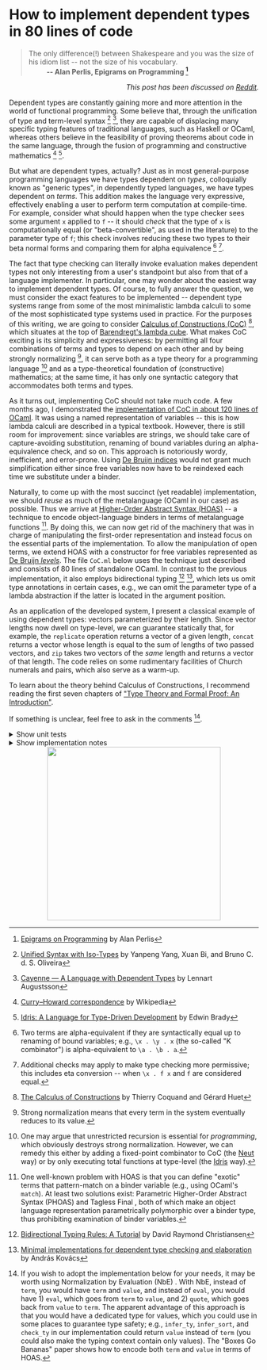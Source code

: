 # How to implement dependent types in 80 lines of code

> The only difference(!) between Shakespeare and you was the size of his idiom list -- not the size of his vocabulary.<br>&emsp; &emsp; <b>-- Alan Perlis, Epigrams on Programming [^epigrams]</b>

<div align="right">

  _This post has been discussed on [Reddit](https://www.reddit.com/r/ProgrammingLanguages/comments/11bo39o/how_to_implement_dependent_types_in_80_lines_of/)._
</div>

Dependent types are constantly gaining more and more attention in the world of functional programming. Some believe that, through the unification of type and term-level syntax [^unified-syntax] [^cayenne], they are capable of displacing many specific typing features of traditional languages, such as Haskell or OCaml, whereas others believe in the feasibility of proving theorems about code in the same language, through the fusion of programming and constructive mathematics [^curry-howard] [^idris-lang].

But what are dependent types, actually? Just as in most general-purpose programming languages we have types dependent on _types_, colloquially known as "generic types", in dependently typed languages, we have types dependent on _terms_. This addition makes the language very expressive, effectively enabling a user to perform term computation at compile-time. For example, consider what should happen when the type checker sees some argument `x` applied to `f` -- it should _check_ that the type of `x` is computationally equal (or "beta-convertible", as used in the literature) to the parameter type of `f`; this check involves reducing these two types to their beta normal forms and comparing them for alpha equivalence [^alpha-eq] [^eta-conv].

The fact that type checking can literally invoke evaluation makes dependent types not only interesting from a user's standpoint but also from that of a language implementer. In particular, one may wonder about the easiest way to implement dependent types. Of course, to fully answer the question, we must consider the exact features to be implemented -- dependent type systems range from some of the most minimalistic lambda calculi to some of the most sophisticated type systems used in practice. For the purposes of this writing, we are going to consider [Calculus of Constructions (CoC)] [^coc], which situates at the top of [Barendregt's lambda cube]. What makes CoC exciting is its simplicity and expressiveness: by permitting all four combinations of terms and types to depend on each other and by being strongly normalizing [^strong-norm], it can serve both as a type theory for a programming language [^CoC-pl] and as a type-theoretical foundation of (constructive) mathematics; at the same time, it has only one syntactic category that accommodates both terms and types.

[Calculus of Constructions (CoC)]: https://en.wikipedia.org/wiki/Calculus_of_constructions
[Barendregt's lambda cube]: https://en.wikipedia.org/wiki/Lambda_cube

As it turns out, implementing CoC should not take much code. A few months ago, I demonstrated the [implementation of CoC in about 120 lines of OCaml]. It was using a named representation of variables -- this is how lambda calculi are described in a typical textbook. However, there is still room for improvement: since variables are strings, we should take care of capture-avoiding substitution, renaming of bound variables during an alpha-equivalence check, and so on. This approach is notoriously wordy, inefficient, and error-prone. Using [De Bruijn indices] would not grant much simplification either since free variables now have to be reindexed each time we substitute under a binder.

[implementation of CoC in about 120 lines of OCaml]: https://gist.github.com/Hirrolot/89c60f821270059a09c14b940b454fd6
[De Bruijn indices]: https://en.wikipedia.org/wiki/De_Bruijn_index

Naturally, to come up with the most succinct (yet readable) implementation, we should _reuse_ as much of the metalanguage (OCaml in our case) as possible. Thus we arrive at [Higher-Order Abstract Syntax (HOAS)] -- a technique to encode object-language binders in terms of metalanguage functions [^hoas]. By doing this, we can now get rid of the machinery that was in charge of manipulating the first-order representation and instead focus on the essential parts of the implementation. To allow the manipulation of open terms, we extend HOAS with a constructor for free variables represented as [De Bruijn _levels_]. The file `CoC.ml` below uses the technique just described and consists of 80 lines of standalone OCaml. In contrast to the previous implementation, it also employs bidirectional typing [^bidirectional-typing] [^elab-zoo], which lets us omit type annotations in certain cases, e.g., we can omit the parameter type of a lambda abstraction if the latter is located in the argument position.

[Higher-Order Abstract Syntax (HOAS)]: https://cstheory.stackexchange.com/questions/20071/what-is-higher-order-in-higher-order-abstract-syntax
[De Bruijn _levels_]: https://proofassistants.stackexchange.com/questions/900/when-should-i-use-de-bruijn-levels-instead-of-indices

As an application of the developed system, I present a classical example of using dependent types: vectors parameterized by their length. Since vector lengths now dwell on type-level, we can guarantee statically that, for example, the `replicate` operation returns a vector of a given length, `concat` returns a vector whose length is equal to the sum of lengths of two passed vectors, and `zip` takes two vectors of the _same_ length and returns a vector of that length. The code relies on some rudimentary facilities of Church numerals and pairs, which also serve as a warm-up.

To learn about the theory behind Calculus of Constructions, I recommend reading the first seven chapters of ["Type Theory and Formal Proof: An Introduction"].

["Type Theory and Formal Proof: An Introduction"]: https://www.amazon.com/Type-Theory-Formal-Proof-Introduction/dp/110703650X

If something is unclear, feel free to ask in the comments [^future-directions].

[^epigrams]: [Epigrams on Programming](https://web.archive.org/web/19990117034445/http://www-pu.informatik.uni-tuebingen.de/users/klaeren/epigrams.html) by Alan Perlis
[^unified-syntax]: [Unified Syntax with Iso-Types](https://i.cs.hku.hk/~bruno/papers/aplas2016.pdf) by Yanpeng Yang, Xuan Bi, and Bruno C. d. S. Oliveira
[^cayenne]: [Cayenne — A Language with Dependent Types](https://link.springer.com/chapter/10.1007/10704973_6) by Lennart Augustsson
[^curry-howard]: [Curry–Howard correspondence](https://en.wikipedia.org/wiki/Curry%E2%80%93Howard_correspondence) by Wikipedia
[^idris-lang]: [Idris: A Language for Type-Driven Development](https://www.idris-lang.org/) by Edwin Brady
[^alpha-eq]: Two terms are alpha-equivalent if they are syntactically equal up to renaming of bound variables; e.g., `\x . \y . x` (the so-called "K combinator") is alpha-equivalent to `\a . \b . a`.
[^eta-conv]: Additional checks may apply to make type checking more permissive; this includes eta conversion -- when `\x . f x` and `f` are considered equal.
[^coc]: [The Calculus of Constructions](https://hal.inria.fr/file/index/docid/76024/filename/RR-0530.pdf) by Thierry Coquand and Gérard Huet
[^strong-norm]: Strong normalization means that every term in the system eventually reduces to its value.
[^CoC-pl]: One may argue that unrestricted recursion is essential for _programming_, which obviously destroys strong normalization. However, we can remedy this either by adding a fixed-point combinator to CoC (the [Neut] way) or by only executing total functions at type-level (the [Idris] way).
[^hoas]: One well-known problem with HOAS is that you can define "exotic" terms that pattern-match on a binder variable (e.g., using OCaml's `match`). At least two solutions exist: Parametric Higher-Order Abstract Syntax (PHOAS) [^phoas-1] [^phoas-2] [^phoas-3] and Tagless Final [^tf-1] [^tf-2] [^tf-3], both of which make an object language representation parametrically polymorphic over a binder type, thus prohibiting examination of binder variables.
[^phoas-1]: [Parametric Higher-Order Abstract Syntax for Mechanized Semantics](http://adam.chlipala.net/papers/PhoasICFP08/PhoasICFP08.pdf) by Adam Chlipala
[^phoas-2]: [Parametric HOAS with first-class modules](https://web.archive.org/web/20230224205154/https://syntaxexclamation.wordpress.com/2014/06/27/parametric-hoas-with-first-class-modules/) by Matthias Puech
[^phoas-3]: [Boxes Go Bananas: Encoding Higher-Order Abstract Syntax with Parametric Polymorphism](https://www.seas.upenn.edu/~sweirich/papers/itabox/icfp-published-version.pdf) by Geoffrey Washburn and Stephanie Weirich
[^tf-1]: [Finally Tagless, Partially Evaluated](https://okmij.org/ftp/tagless-final/JFP.pdf) by Jacques Carette, Oleg Kiselyov and Chung-chieh Shan
[^tf-2]: [Typed Tagless Final Interpreters](https://okmij.org/ftp/tagless-final/course/lecture.pdf) by Oleg Kiselyov
[^tf-3]: [Tagless-Final Style: Applications and Examples](https://okmij.org/ftp/tagless-final/cookbook.html) by Oleg Kiselyov
[^bidirectional-typing]: [Bidirectional Typing Rules: A Tutorial](https://davidchristiansen.dk/tutorials/bidirectional.pdf) by David Raymond Christiansen
[^elab-zoo]: [Minimal implementations for dependent type checking and elaboration](https://github.com/AndrasKovacs/elaboration-zoo) by András Kovács
[^future-directions]: If you wish to adopt the implementation below for your needs, it may be worth using Normalization by Evaluation (NbE) [^elab-zoo] [^NbE]. With NbE, instead of `term`, you would have `term` and `value`, and instead of `eval`, you would have 1) `eval`, which goes from `term` to `value`, and 2) `quote`, which goes back from `value` to `term`. The apparent advantage of this approach is that you would have a dedicated type for values, which you could use in some places to guarantee type safety; e.g., `infer_ty`, `infer_sort`, and `check_ty` in our implementation could return `value` instead of `term` (you could also make the typing context contain only values). The "Boxes Go Bananas" [^phoas-3] paper shows how to encode both `term` and `value` in terms of HOAS.
[^NbE]: [Checking Dependent Types with Normalization by Evaluation: A Tutorial](https://davidchristiansen.dk/tutorials/nbe/) ([Haskell version](https://davidchristiansen.dk/tutorials/implementing-types-hs.pdf)) by David Thrane Christiansen

[Neut]: https://github.com/vekatze/neut
[idris]: https://www.idris-lang.org/

<details>
  <summary>Show unit tests</summary>

```ml
let test_print () =
  assert (print 123 @@ FreeVar 42 = "42");
  assert (print 42 Star = "*");
  assert (print 42 Box = "☐");
  (* Lambdas. *)
  assert (print 3 @@ Lam (fun x -> x) = "(λ3)");
  assert (print 3 @@ Lam (fun x -> Appl (x, FreeVar 42)) = "(λ(3 42))");
  (* Pi types. *)
  assert (print 3 @@ Pi (FreeVar 0, fun x -> x) = "(Π0.3)");
  assert (
    print 3 @@ Pi (FreeVar 0, fun x -> Appl (x, FreeVar 42)) = "(Π0.(3 42))");
  (* Applications. *)
  assert (print 42 @@ Appl (FreeVar 1, FreeVar 2) = "(1 2)");
  (* Annotations. *)
  assert (print 42 @@ Ann (FreeVar 1, FreeVar 2) = "(1 : 2)")

let test_equate () =
  let assert_eq t = assert (equate 42 (t, t)) in
  let assert_neq m n =
    assert (not @@ equate 42 (m, n));
    assert (not @@ equate 42 (n, m))
  in
  (* Free variables. *)
  assert_eq (FreeVar 0);
  assert_neq (FreeVar 0) (FreeVar 123);
  assert_neq (FreeVar 0) Star;
  (* Star and box. *)
  assert_eq Star;
  assert_neq Star (FreeVar 0);
  assert_eq Box;
  assert_neq Box (FreeVar 0);
  (* Lambdas. *)
  assert_eq (Lam (fun x -> x));
  assert_neq (Lam (fun x -> x)) (Lam (fun _ -> Star));
  assert_neq (Lam (fun x -> x)) Star;
  (* Pi types. *)
  assert_eq (Pi (FreeVar 0, fun x -> x));
  assert_neq (Pi (FreeVar 0, fun x -> x)) (Pi (FreeVar 123, fun x -> x));
  assert_neq (Pi (FreeVar 0, fun x -> x)) (Pi (FreeVar 0, fun _ -> Star));
  assert_neq (Pi (FreeVar 0, fun x -> x)) Star;
  (* Do not evaluate under a binder automatically. *)
  assert_neq (Lam (fun x -> x)) (Lam (fun x -> Appl (Lam (fun x -> x), x)));
  assert_neq
    (Pi (FreeVar 0, fun x -> x))
    (Pi (FreeVar 0, fun x -> Appl (Lam (fun x -> x), x)));
  (* Applications. *)
  assert_eq (Appl (FreeVar 0, FreeVar 1));
  assert_neq (Appl (FreeVar 0, FreeVar 1)) (Appl (FreeVar 123, FreeVar 1));
  assert_neq (Appl (FreeVar 0, FreeVar 1)) (Appl (FreeVar 0, FreeVar 123));
  assert_neq (Appl (FreeVar 0, FreeVar 1)) Star;
  (* Annotations. *)
  assert_eq (Ann (FreeVar 0, FreeVar 1));
  assert_neq (Ann (FreeVar 0, FreeVar 1)) (Ann (FreeVar 123, FreeVar 1));
  assert_neq (Ann (FreeVar 0, FreeVar 1)) (Ann (FreeVar 0, FreeVar 123));
  assert_neq (Ann (FreeVar 0, FreeVar 1)) Star

let test_eval () =
  let assert_eval t expected = assert (equate 0 (eval t, expected)) in
  assert_eval (FreeVar 42) (FreeVar 42);
  assert_eval Star Star;
  assert_eval Box Box;
  (* Lambdas. *)
  assert_eval (Lam (fun x -> x)) (Lam (fun x -> x));
  assert_eval (Lam (fun x -> Appl (Lam (fun x -> x), x))) (Lam (fun x -> x));
  (* Pi types. *)
  assert_eval (Pi (FreeVar 42, fun x -> x)) (Pi (FreeVar 42, fun x -> x));
  assert_eval
    (Pi (FreeVar 42, fun x -> Appl (Lam (fun x -> x), x)))
    (Pi (FreeVar 42, fun x -> x));
  (* Applications. *)
  assert_eval (Appl (Lam (fun x -> x), FreeVar 42)) (FreeVar 42);
  assert_eval (Appl (FreeVar 0, FreeVar 42)) (Appl (FreeVar 0, FreeVar 42));
  assert_eval
    (Appl (Appl (Lam (fun x -> x), FreeVar 0), FreeVar 42))
    (Appl (FreeVar 0, FreeVar 42));
  (* Annotations. *)
  assert_eval (Ann (FreeVar 42, FreeVar 0)) (FreeVar 42)

let assert_infer_sort ctx t expected_ty =
  let lvl = List.length ctx in
  assert (equate lvl (infer_sort lvl ctx t, expected_ty))

let test_infer_sort () =
  assert_infer_sort [] Star Box;
  assert_infer_sort [ Star ] (FreeVar 0) Star;
  assert_infer_sort [ Box ] (FreeVar 0) Box;
  try
    assert_infer_sort [ FreeVar 0; Star ] (FreeVar 1) Box;
    assert false
  with Failure msg -> assert (msg = "Want a sort, got 0: 1")

let assert_infer ctx t expected_ty =
  let lvl = List.length ctx in
  assert (equate lvl (infer_ty lvl ctx t, expected_ty))

let test_infer_var () =
  assert_infer [ Star ] (FreeVar 0) Star;
  assert_infer [ Box; Star ] (FreeVar 0) Star;
  assert_infer [ Box; Box; Star ] (FreeVar 0) Star;
  assert_infer [ Star; Box ] (FreeVar 1) Star;
  assert_infer [ Box; Star; Box ] (FreeVar 1) Star;
  assert_infer [ Star; Box; Box ] (FreeVar 2) Star;
  assert_infer [ Box; Star; Box; Box ] (FreeVar 2) Star;
  try
    assert_infer [ Star; Box; Box ] (FreeVar 3) Box;
    assert false
  with Invalid_argument msg -> assert (msg = "List.nth")

let test_infer_star_box () =
  assert_infer [] Star Box;
  assert_infer [ Box; Box; Box ] Star Box;
  try
    assert_infer [] Box Box;
    assert false
  with Failure msg -> assert (msg = "Has no type: ☐")

let test_infer_pi () =
  (* A term depending on a term. *)
  assert_infer
    [ Pi (FreeVar 0, fun _ -> Star); Star ]
    (Pi (FreeVar 0, fun x -> Appl (FreeVar 1, x)))
    Star;
  (* A term depending on a type. *)
  assert_infer
    [ Pi (Star, fun _ -> Star) ]
    (Pi (Star, fun x -> Appl (FreeVar 0, x)))
    Star;
  (* A type depending on a term. *)
  assert_infer
    [ Pi (FreeVar 0, fun _ -> Box); Star ]
    (Pi (FreeVar 0, fun x -> Appl (FreeVar 1, x)))
    Box;
  (* A type depending on a type. *)
  assert_infer
    [ Pi (Star, fun _ -> Box) ]
    (Pi (Star, fun x -> Appl (FreeVar 0, x)))
    Box;
  try
    assert_infer [ FreeVar 0; Star ] (Pi (FreeVar 1, fun _ -> Star)) Box;
    assert false
  with Failure msg -> (
    assert (msg = "Want a sort, got 0: 1");
    try
      assert_infer [ FreeVar 0; Star ] (Pi (Star, fun _ -> FreeVar 1)) Box;
      assert false
    with Failure msg -> assert (msg = "Want a sort, got 0: 1"))

let test_infer_appl () =
  (* An argument is checkable. *)
  assert_infer
    [ Pi (Pi (Star, fun _ -> Star), fun _ -> FreeVar 0); Star ]
    (Appl (FreeVar 1, Lam (fun x -> x)))
    (FreeVar 0);
  (* An argument is inferrable. *)
  assert_infer
    [ Pi (Star, fun x -> x); Star ]
    (Appl (FreeVar 1, FreeVar 0))
    (FreeVar 0);
  (* Evaluate the resulting type. *)
  assert_infer [ FreeVar 0; Star ]
    (Appl
       ( Ann
           ( Lam (fun _ -> FreeVar 1),
             Pi
               ( Star,
                 fun _ ->
                   Appl
                     ( Ann (Lam (fun x -> x), Pi (Star, fun _ -> Star)),
                       FreeVar 0 ) ) ),
         FreeVar 0 ))
    (FreeVar 0);
  try
    assert_infer [] (Appl (Star, Star)) Box;
    assert false
  with Failure msg -> assert (msg = "Want a Pi type, got ☐: *")

let test_infer_ann () =
  (* Annotate a checkable term. *)
  assert_infer [ Star ]
    (Ann (Lam (fun _ -> FreeVar 0), Pi (FreeVar 0, fun _ -> Star)))
    (Pi (FreeVar 0, fun _ -> Star));
  (* Annotate an inferrable term. *)
  assert_infer [ Star ] (Ann (FreeVar 0, Star)) Star;
  (* Evaluate the resulting type. *)
  assert_infer [ Star ]
    (Ann
       ( Lam (fun x -> x),
         Pi
           ( FreeVar 0,
             fun _ ->
               Appl (Ann (Lam (fun x -> x), Pi (Star, fun _ -> Star)), FreeVar 0)
           ) ))
    (Pi (FreeVar 0, fun _ -> FreeVar 0));
  try
    assert_infer [ FreeVar 0; Star ] (Ann (Star, FreeVar 1)) Box;
    assert false
  with Failure msg -> (
    assert (msg = "Want a sort, got 0: 1");
    try
      assert_infer [ FreeVar 0; Star ] (Ann (FreeVar 1, Star)) Box;
      assert false
    with Failure msg -> assert (msg = "Want type *, got 0: 1"))

let test_infer_lam () =
  try
    assert_infer [] (Lam (fun x -> x)) Box;
    assert false
  with Failure msg -> assert (msg = "Not inferrable: (λ0)")

let assert_check ctx t ty =
  let lvl = List.length ctx in
  assert (equate lvl (check_ty lvl ctx (t, ty), ty))

let test_check_lam () =
  assert_check
    [ Pi (Star, fun _ -> FreeVar 0); Star ]
    (Lam (fun x -> Appl (FreeVar 1, x)))
    (Pi (Star, fun _ -> FreeVar 0));
  try
    assert_check [ Star ] (Lam (fun x -> x)) (Pi (Star, fun _ -> FreeVar 0));
    assert false
  with Failure msg -> (
    assert (msg = "Want type 0, got *: 1");
    try
      assert_check [] (Lam (fun x -> x)) Star;
      assert false
    with Failure msg -> assert (msg = "Want a Pi type, got *: (λ0)"))

let test_check_infer () =
  assert_check [ Star ] (FreeVar 0) Star;
  try
    assert_check [ Box ] (FreeVar 0) Star;
    assert false
  with Failure msg -> assert (msg = "Want type *, got ☐: 0")

let impredicative_id () =
  let id_ty = Pi (Star, fun a -> Pi (a, fun _ -> a)) in
  let id_lam = Lam (fun _ -> Lam (fun x -> x)) in
  let id = Ann (id_lam, id_ty) in
  let id_id = Appl (Appl (id, id_ty), id) in
  assert_infer [] id_ty Star;
  assert_infer [] id id_ty;
  assert_infer [] id_id id_ty;
  assert (equate 0 (eval id_id, id_lam))

let () =
  test_print ();
  test_eval ();
  test_equate ();
  test_infer_sort ();
  test_infer_var ();
  test_infer_star_box ();
  test_infer_pi ();
  test_infer_appl ();
  test_infer_ann ();
  test_infer_lam ();
  test_check_lam ();
  test_check_infer ();
  impredicative_id ()
```

</details>

<details>
  <summary>Show implementation notes</summary>

  - The `equate` function just structually checks two supplied terms, unfurling lambda abstractions as necessary. If we want to check two terms for beta-convertibility, we must first evaluate them, and only then call `equate`.
  - The `infer_ty`, `infer_sort`, and `check_ty` functions always return an evaluated type.
  - A typing context (`ctx`) is required to hold only evaluated types and be well-formed, meaning that every entry must be of some sort with respect to the rest of the context.
  - Bindings are always added to the beginning of a context; thus, they are indexed by De Bruijn _indices_. Since `FreeVar` holds De Bruijn _levels_, we use the `lvl - x - 1` formula to access `ctx` in `infer_ty`.
  - In the last case of `check_ty`, we call `equate` to check `ty` and `got_ty` for beta-convertibility. Since both `ty` and `got_ty` are already values, we have no need to evaluate them again.
</details>

<div align="center">
  <img src="https://user-images.githubusercontent.com/40539574/221297687-b3171e0b-3323-41a5-ab67-7e33984f2826.gif" width="350px">
</div>
